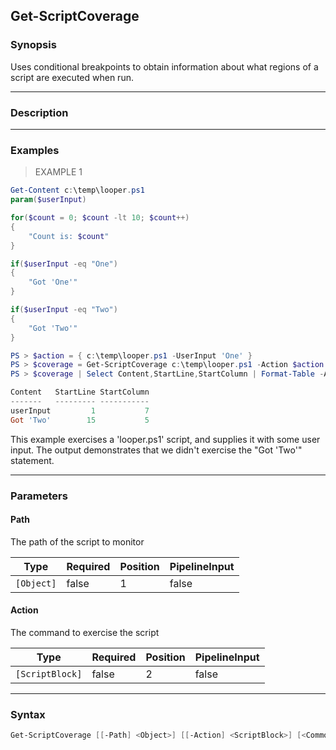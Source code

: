 Get-ScriptCoverage
------------------

### Synopsis
Uses conditional breakpoints to obtain information about what regions of
a script are executed when run.

---

### Description

---

### Examples
> EXAMPLE 1
```powershell
Get-Content c:\temp\looper.ps1
param($userInput)

for($count = 0; $count -lt 10; $count++)
{
    "Count is: $count"
}

if($userInput -eq "One")
{
    "Got 'One'"
}

if($userInput -eq "Two")
{
    "Got 'Two'"
}

PS > $action = { c:\temp\looper.ps1 -UserInput 'One' }
PS > $coverage = Get-ScriptCoverage c:\temp\looper.ps1 -Action $action
PS > $coverage | Select Content,StartLine,StartColumn | Format-Table -Auto

Content   StartLine StartColumn
-------   --------- -----------
userInput         1           7
Got 'Two'        15           5
```

This example exercises a 'looper.ps1' script, and supplies it with some
user input. The output demonstrates that we didn't exercise the
"Got 'Two'" statement.

---

### Parameters
#### **Path**
The path of the script to monitor

| Type       | Required | Position | PipelineInput |
|------------|----------|----------|---------------|
| `[Object]` | false    | 1        | false         |

#### **Action**
The command to exercise the script

| Type            | Required | Position | PipelineInput |
|-----------------|----------|----------|---------------|
| `[ScriptBlock]` | false    | 2        | false         |

---

### Syntax
```PowerShell
Get-ScriptCoverage [[-Path] <Object>] [[-Action] <ScriptBlock>] [<CommonParameters>]
```
